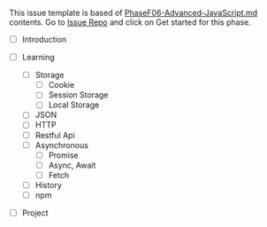 
This issue template is based of [PhaseF06-Advanced-JavaScript.md](./PhaseF06-Advanced-JavaScript.md) contents. Go to [Issue Repo](https://github.com/Star-Academy/codestar-intern-issues/issues/new/choose) and click on Get started for this phase.

- [ ] Introduction
- [ ] Learning
  - [ ] Storage
    - [ ] Cookie
    - [ ] Session Storage
    - [ ] Local Storage
  - [ ] JSON
  - [ ] HTTP
  - [ ] Restful Api
  - [ ] Asynchronous
    - [ ] Promise
    - [ ] Async, Await
    - [ ] Fetch
  - [ ] History
  - [ ] npm
- [ ] Project


